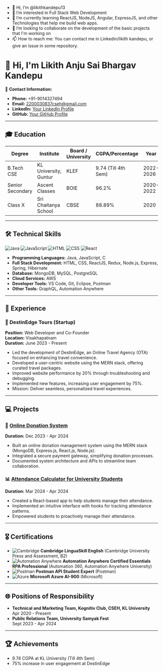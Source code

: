 - 👋 Hi, I’m @likithkandepu13
- 👀 I’m interested in Full Stack Web Development 
- 🌱 I’m currently learning ReactJS, NodeJS, Angular, ExpressJS, and other Technologies that help me build web apps.
- 💞️ I’m looking to collaborate on the development of the basic projects that I'm working on
- 📫 How to reach me: You can contact me in Linkedin/likith kandepu, or give an issue in some repository.

# 👋 Hi, I'm Likith Anju Sai Bhargav Kandepu

📧 **Contact Information:**
- **Phone:** +91-9014327494
- **Email:** [2200030837cseh@gmail.com](mailto:2200030837cseh@gmail.com)
- **LinkedIn:** [Your LinkedIn Profile](#)
- **GitHub:** [Your GitHub Profile](#)

---

## 🎓 **Education**

| **Degree**         | **Institute**              | **Board / University** | **CGPA/Percentage** | **Year**    |
|--------------------|----------------------------|------------------------|---------------------|-------------|
| B.Tech CSE          | KL University, Guntur      | KLEF                   | 9.74 (Till 4th Sem)  | 2022-2026   |
| Senior Secondary    | Ascent Classes             | BOIE                   | 96.2%               | 2020-2022   |
| Class X             | Sri Chaitanya School       | CBSE                   | 88.89%              | 2020        |

---

## 🛠 **Technical Skills**

![Java](https://img.shields.io/badge/Java-ED8B00?style=for-the-badge&logo=java&logoColor=white)
![JavaScript](https://img.shields.io/badge/JavaScript-323330?style=for-the-badge&logo=javascript&logoColor=F7DF1E)
![HTML](https://img.shields.io/badge/HTML5-E34F26?style=for-the-badge&logo=html5&logoColor=white)
![CSS](https://img.shields.io/badge/CSS3-1572B6?style=for-the-badge&logo=css3&logoColor=white)
![React](https://img.shields.io/badge/React-20232A?style=for-the-badge&logo=react&logoColor=61DAFB)

- **Programming Languages:** Java, JavaScript, C
- **Full Stack Development:** HTML, CSS, ReactJS, Redux, Node.js, Express, Spring, Hibernate
- **Database:** MongoDB, MySQL, PostgreSQL
- **Cloud Services:** AWS
- **Developer Tools:** VS Code, Git, Eclipse, Postman
- **Other Tools:** GraphQL, Automation Anywhere

---

## 💼 **Experience**

### 🚀 **DestinEdge Tours (Startup)**  
**Position:** Web Developer and Co-Founder  
**Location:** Visakhapatnam  
**Duration:** June 2023 - Present  
- Led the development of DestinEdge, an Online Travel Agency (OTA) focused on enhancing travel convenience.
- Developed a user-centric website using the MERN stack, offering curated travel packages.
- Improved website performance by 20% through troubleshooting and debugging.
- Implemented new features, increasing user engagement by 75%.
- Mission: Deliver seamless, personalized travel experiences.

---

## 💻 **Projects**

### 🎯 [Online Donation System](#)  
**Duration:** Dec 2023 - Apr 2024  
- Built an online donation management system using the MERN stack (MongoDB, Express.js, React.js, Node.js).
- Integrated a secure payment gateway, simplifying donation processes.
- Documented system architecture and APIs to streamline team collaboration.

### 📊 [Attendance Calculator for University Students](#)  
**Duration:** Mar 2024 - Apr 2024  
- Created a React-based app to help students manage their attendance.
- Implemented an intuitive interface with hooks for tracking attendance patterns.
- Empowered students to proactively manage their attendance.

---

## 🎖 **Certifications**

- ![Cambridge](https://img.shields.io/badge/Cambridge-B2-blue?style=flat-square) **Cambridge LinguaSkill English** (Cambridge University Press and Assessment, B2)
- ![Automation Anywhere](https://img.shields.io/badge/Automation_Anywhere-A360-orange?style=flat-square) **Automation Anywhere Certified Essentials RPA Professional** (Automation 360, Automation Anywhere University)
- ![Postman](https://img.shields.io/badge/Postman-API--Expert-orange?style=flat-square) **Postman API Student Expert** (Postman)
- ![Azure](https://img.shields.io/badge/Microsoft-AI_900-blue?style=flat-square) **Microsoft Azure AI-900** (Microsoft)

---

## 🌐 **Positions of Responsibility**

- **Technical and Marketing Team, Kognitiv Club, CSEH, KL University**  
  Apr 2020 - Present
- **Public Relations Team, University Samyak Fest**  
  Sept 2023 - Apr 2024

---

## 🏆 **Achievements**

- 9.74 CGPA at KL University (Till 4th Sem)
- 75% increase in user engagement at DestinEdge


<!---
likithkandepu13/likithkandepu13 is a ✨ special ✨ repository because its `README.md` (this file) appears on your GitHub profile.
You can click the Preview link to take a look at your changes.
--->
